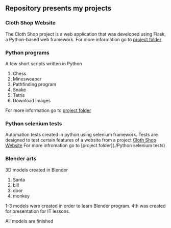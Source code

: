## Repository presents my projects ##


###  Cloth Shop Website ###

The Cloth Shop project is a web application that was developed using Flask, a Python-based web framework.
For more information go to [project folder](./Cloth%20Shop%20Website)

### Python programs ###

A few short scripts written in Python
1. Chess
2. Minesweaper
3. Pathfinding program
4. Snake
5. Tetris 
6. Download images 

For more information go to [project folder](./Python)

### Python selenium tests ###

Automation tests created in python using selenium framework. 
Tests are designed to test certain features of a website from a project [Cloth Shop Website](./Cloth%20Shop%20Website)
For more infromation go to [project folder](./Python selenium tests)

###  Blender arts ###
3D models created in Blender 
1. Santa  
2. bill 
3. door 
4. monkey

1-3 models were created in order to learn Blender program. 4th was created for presentation for IT lessons.

All models are finished

